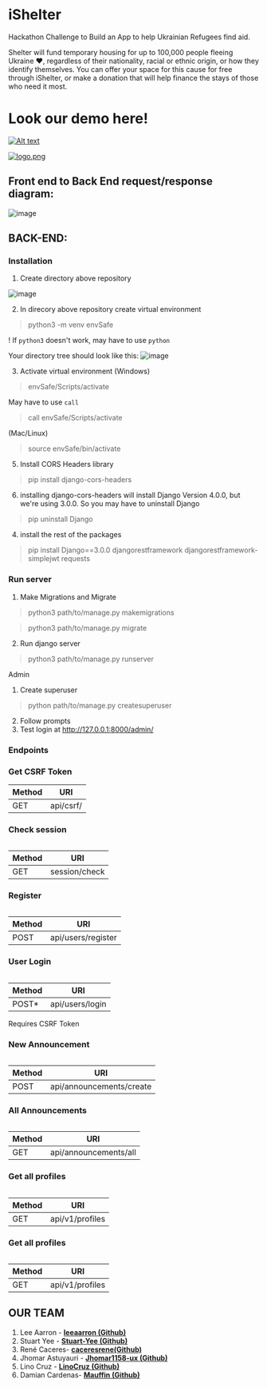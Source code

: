 # iShelter
Hackathon Challenge to Build an App to help Ukrainian Refugees find aid. 

Shelter will fund temporary housing for up to 100,000 people fleeing Ukraine ❤, regardless of their nationality, racial or ethnic origin, or how they identify themselves.
You can offer your space for this cause for free through iShelter, or make a donation that will help finance the stays of those who need it most.

# Look  our demo here! 

[![Alt text](https://img.youtube.com/vi/aZou7qTnGCg/0.jpg)](https://youtu.be/aZou7qTnGCg)


[![logo.png](https://i.postimg.cc/T2z9mYrR/readme.png)](https://postimg.cc/G9jGnR7N)

<h2>Front end to Back End request/response diagram:</h2>

![image](https://user-images.githubusercontent.com/75331586/175826089-a347086b-1bef-4e9f-af63-ddb56b860e91.png)

<h2>BACK-END:</h2>
<h3>Installation</h3>

1) Create directory above repository

![image](https://user-images.githubusercontent.com/75331586/175826024-b2789bd3-e51a-4362-8b67-56a3e88d7980.png)


2) In direcory above repository create virtual environment
> python3 -m venv envSafe

! If `python3` doesn't work, may have to use `python`

Your directory tree should look like this:
![image](https://user-images.githubusercontent.com/75331586/175825979-ce3f90c1-c547-4d7c-bb2d-a9bfd2acb01e.png)

3) Activate virtual environment 
(Windows)
> envSafe/Scripts/activate

May have to use `call`
> call envSafe/Scripts/activate

(Mac/Linux)
> source envSafe/bin/activate
5) Install CORS Headers library
>pip install django-cors-headers

6) installing django-cors-headers will install Django Version 4.0.0, but we're using 3.0.0. So you may have to uninstall Django
>pip uninstall Django

4) install the rest of the packages
>pip install Django==3.0.0 djangorestframework djangorestframework-simplejwt requests

<h3>Run server</h3>

1) Make Migrations and Migrate
> python3 path/to/manage.py makemigrations

> python3 path/to/manage.py migrate

2) Run django server
> python3 path/to/manage.py runserver

Admin
1) Create superuser
> python path/to/manage.py createsuperuser
2) Follow prompts
3) Test login at http://127.0.0.1:8000/admin/

<h3>Endpoints</h3>

<h3>Get CSRF Token</h3>
<table>
    <thead>
        <tr>
            <th>Method</th><th>URI</th>
        </tr>
    </thead>
    <tbody>
        <tr>
            <td>GET</td><td>api/csrf/</td>
        </tr>
    </tbody>
<table>

<h3>Check session</h3>
<table>
    <thead>
        <tr>
            <th>Method</th><th>URI</th>
        </tr>
    </thead>
    <tbody>
        <tr>
            <td>GET</td><td>session/check</td>
        </tr>
    </tbody>
<table>

<h3>Register</h3>
<table>
    <thead>
        <tr>
            <th>Method</th><th>URI</th>
        </tr>
    </thead>
    <tbody>
        <tr>
            <td>POST</td><td>api/users/register</td>
        </tr>
    </tbody>
<table>

<h3>User Login</h3>
<table>
    <thead>
        <tr>
            <th>Method</th><th>URI</th>
        </tr>
    </thead>
    <tbody>
        <tr>
            <td>POST*</td><td>api/users/login</td>
        </tr>
    </tbody>
<table>
Requires CSRF Token

<h3>New Announcement</h3>
<table>
    <thead>
        <tr>
            <th>Method</th><th>URI</th>
        </tr>
    </thead>
    <tbody>
        <tr>
            <td>POST</td><td>api/announcements/create</td>
        </tr>
    </tbody>
<table>

<h3>All Announcements</h3>
<table>
    <thead>
        <tr>
            <th>Method</th><th>URI</th>
        </tr>
    </thead>
    <tbody>
        <tr>
            <td>GET</td><td>api/announcements/all</td>
        </tr>
    </tbody>
<table>

<h3>Get all profiles</h3>
<table>
    <thead>
        <tr>
            <th>Method</th><th>URI</th>
        </tr>
    </thead>
    <tbody>
        <tr>
            <td>GET</td><td>api/v1/profiles</td>
        </tr>
    </tbody>
<table>

<h3>Get all profiles</h3>
<table>
    <thead>
        <tr>
            <th>Method</th><th>URI</th>
        </tr>
    </thead>
    <tbody>
        <tr>
            <td>GET</td><td>api/v1/profiles</td>
        </tr>
    </tbody>
<table>
<h2>OUR TEAM</h2>

1. Lee Aarron - **[leeaarron (Github)](https://github.com/leeaarron)**
2. Stuart Yee - **[Stuart-Yee (Github)](https://github.com/Stuart-Yee)**
3. René Caceres- **[caceresrene(Github)](https://github.com/caceresrene)**
4. Jhomar Astuyauri - **[Jhomar1158-ux (Github)](https://github.com/Jhomar1158-ux)**
5. Lino Cruz - **[LinoCruz (Github)](https://github.com/LinoCruz)**
6. Damian Cardenas- **[Mauffin (Github)](https://github.com/Mauffin)**

